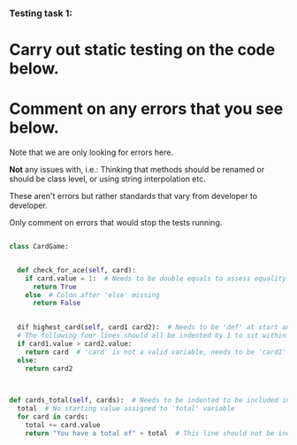 ### Testing task 1:

# Carry out static testing on the code below.
# Comment on any errors that you see below.

Note that we are only looking for errors here.

**Not** any issues with, i.e.: 
Thinking that methods should be renamed or should be class level, or using string interpolation etc. 

These aren't errors but rather standards that vary from developer to developer. 

Only comment on errors that would stop the tests running.

```python

class CardGame:


  def check_for_ace(self, card):
    if card.value = 1:  # Needs to be double equals to assess equality in an if statement
      return True
    else  # Colon after 'else' missing
      return False
   

  dif highest_card(self, card1 card2):  # Needs to be 'def' at start and a comma between 'card1' and 'card2'
  # The following four lines should all be indented by 1 to sit within the highest_card function
  if card1.value > card2.value:
    return card  # 'card' is not a valid variable, needs to be 'card1'
  else:
    return card2
  


def cards_total(self, cards):  # Needs to be indented to be included in the class 
  total  # No starting value assigned to 'total' variable
  for card in cards:
    total += card.value
    return "You have a total of" + total  # This line should not be indented within for loop as will currently only return total after first card, also needs to either be an f string or the total variable will need to be converted to a string value for concatenation.
  
```
